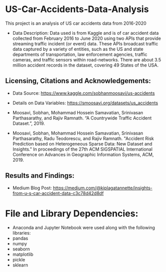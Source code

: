 # US-Car-Accidents-Data-Analysis
This project is an analysis of US car accidents data from 2016-2020
- Data Description: Data used is from Kaggle and is of car accident data collected from February 2016 to June 2020 using two APIs that provide streaming traffic incident (or event) data. These APIs broadcast traffic data captured by a variety of entities, such as the US and state departments of transportation, law enforcement agencies, traffic cameras, and traffic sensors within road-networks. There are about 3.5 million accident records in the dataset, covering 49 States of the USA.

## Licensing, Citations and Acknowledgements:
- Data Source: https://www.kaggle.com/sobhanmoosavi/us-accidents

- Details on Data Variables: https://smoosavi.org/datasets/us_accidents 

- Moosavi, Sobhan, Mohammad Hossein Samavatian, Srinivasan Parthasarathy, and Rajiv Ramnath. “A Countrywide Traffic Accident Dataset.”, 2019.
- Moosavi, Sobhan, Mohammad Hossein Samavatian, Srinivasan Parthasarathy, Radu Teodorescu, and Rajiv Ramnath. "Accident Risk Prediction based on Heterogeneous Sparse Data: New Dataset and Insights." In proceedings of the 27th ACM SIGSPATIAL International Conference on Advances in Geographic Information Systems, ACM, 2019.

## Results and Findings: 
- Medium Blog Post: https://medium.com/@kiplagatannette/insights-from-u-s-car-accident-data-c3c78d42d8df

# File and Library Dependencies:
- Anaconda and Jupyter Notebook were used along with the following libraries:
- pandas
- numpy
- seaborn
- matplotlib
- pickle
- sklearn

